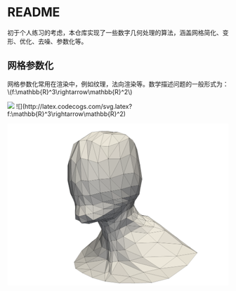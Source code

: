 <script type="text/javascript" src="http://cdn.mathjax.org/mathjax/latest/MathJax.js?config=default"></script>

# README

初于个人练习的考虑，本仓库实现了一些数字几何处理的算法，涵盖网格简化、变形、优化、去噪、参数化等。

## 网格参数化

网格参数化常用在渲染中，例如纹理，法向渲染等。数学描述问题的一般形式为：\\(f:\mathbb{R}^3\rightarrow\mathbb{R}^2\\)

<img src="https://latex.codecogs.com/png.latex? f:\mathbb{R}^3\rightarrow\mathbb{R}^2">
![](http://latex.codecogs.com/svg.latex?f:\mathbb{R}^3\rightarrow\mathbb{R}^2)

![head.obj](./img/head.obj.png)
